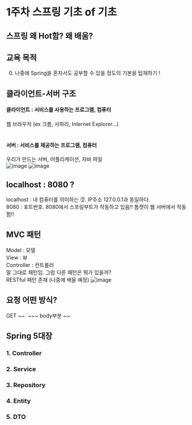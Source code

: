 # 1주차 스프링 기초 of 기초

## 스프링 왜 Hot함? 왜 배움?

## 교육 목적
0. 나중에 Spring을 혼자서도 공부할 수 있을 정도의 기본을 탑재하기 !


## 클라이언트-서버 구조
#### 클라이언트 : 서비스를 사용하는 프로그램, 컴퓨터 <br>
웹 브라우저 (ex 크롬, 사파리, Internet Explorer...) <br><br>
#### 서버 : 서비스를 제공하는 프로그램, 컴퓨터 <br>
우리가 만드는 서버, 어플리케이션, 자바 파일 <br>
![image](https://github.com/fanta4715/2023-fall-spring-bootcamp/assets/112597963/fd29f820-5e60-4696-b604-e5164d59cd96)
![image](https://github.com/fanta4715/2023-fall-spring-bootcamp/assets/112597963/f5c56cff-f852-49a7-ab3c-28eed00e2321)

## localhost : 8080 ?
localhost : 내 컴퓨터를 의미하는 것. IP주소 127.0.0.1과 동일하다.<br>
8080 : 포트번호. 8080에서 스프링부트가 작동하고 있음!! 톰캣이 웹 서버에서 작동함!! <br>

## MVC 패턴

Model : 모델 <br>
View : 뷰 <br>
Controller : 컨트롤러 <br>
말 그대로 패턴임. 그럼 다른 패턴은 뭐가 있을까?
<br> RESTful 패턴 존재 (나중에 배울 예정)
![image](https://github.com/fanta4715/2023-fall-spring-bootcamp/assets/112597963/83943bf0-dfe4-444e-9e39-08e0a5024f67)

## 요청 어떤 방식?
GET ~~ `~~~
body부분 ~~

## Spring 5대장
### 1. Controller

### 2. Service

### 3. Repository

### 4. Entity

### 5. DTO

